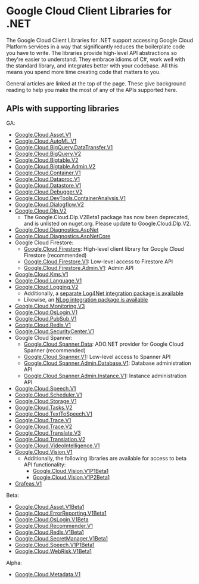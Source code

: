 # Google Cloud Client Libraries for .NET

The Google Cloud Client Libraries for .NET support accessing Google
Cloud Platform services in a way that significantly reduces the
boilerplate code you have to write. The libraries provide high-level
API abstractions so they're easier to understand. They embrace
idioms of C#, work well with the standard library, and integrates
better with your codebase. All this means you spend more time
creating code that matters to you.

General articles are linked at the top of the page. These give
background reading to help you make the most of any of the APIs
supported here.

## APIs with supporting libraries

GA:

- [Google.Cloud.Asset.V1](Google.Cloud.Asset.V1/index.html)
- [Google.Cloud.AutoML.V1](Google.Cloud.AutoML.V1/index.html)
- [Google.Cloud.BigQuery.DataTransfer.V1](Google.Cloud.BigQuery.DataTransfer.V1/index.html)
- [Google.Cloud.BigQuery.V2](Google.Cloud.BigQuery.V2/index.html)
- [Google.Cloud.Bigtable.V2](Google.Cloud.Bigtable.V2/index.html)
- [Google.Cloud.Bigtable.Admin.V2](Google.Cloud.Bigtable.Admin.V2/index.html)
- [Google.Cloud.Container.V1](Google.Cloud.Container.V1/index.html)
- [Google.Cloud.Dataproc.V1](Google.Cloud.Dataproc.V1/index.html)
- [Google.Cloud.Datastore.V1](Google.Cloud.Datastore.V1/index.html)
- [Google.Cloud.Debugger.V2](Google.Cloud.Debugger.V2/index.html)
- [Google.Cloud.DevTools.ContainerAnalysis.V1](Google.Cloud.DevTools.ContainerAnalysis.V1/index.html)
- [Google.Cloud.Dialogflow.V2](Google.Cloud.Dialogflow.V2/index.html)
- [Google.Cloud.Dlp.V2](Google.Cloud.Dlp.V2/index.html)
  - The Google.Cloud.Dlp.V2Beta1 package has now been deprecated, and is unlisted on nuget.org.
    Please update to Google.Cloud.Dlp.V2.
- [Google.Cloud.Diagnostics.AspNet](Google.Cloud.Diagnostics.AspNet/index.html)
- [Google.Cloud.Diagnostics.AspNetCore](Google.Cloud.Diagnostics.AspNetCore/index.html)
- Google Cloud Firestore:
  - [Google.Cloud.Firestore](Google.Cloud.Firestore/index.html): High-level client library for Google Cloud Firestore (recommended)
  - [Google.Cloud.Firestore.V1](Google.Cloud.Firestore.V1/index.html): Low-level access to Firestore API
  - [Google.Cloud.Firestore.Admin.V1](Google.Cloud.Firestore.Admin.V1/index.html): Admin API
- [Google.Cloud.Kms.V1](Google.Cloud.Kms.V1/index.html)
- [Google.Cloud.Language.V1](Google.Cloud.Language.V1/index.html)
- [Google.Cloud.Logging.V2](Google.Cloud.Logging.V2/index.html)
  - Additionally, a [separate Log4Net integration package is available](Google.Cloud.Logging.Log4Net/index.html)
  - Likewise, an [NLog integration package is available](Google.Cloud.Logging.NLog/index.html)
- [Google.Cloud.Monitoring.V3](Google.Cloud.Monitoring.V3/index.html)
- [Google.Cloud.OsLogin.V1](Google.Cloud.OsLogin.V1/index.html)
- [Google.Cloud.PubSub.V1](Google.Cloud.PubSub.V1/index.html)
- [Google.Cloud.Redis.V1](Google.Cloud.Redis.V1/index.html)
- [Google.Cloud.SecurityCenter.V1](Google.Cloud.SecurityCenter.V1/index.html)
- Google Cloud Spanner:
  - [Google.Cloud.Spanner.Data](Google.Cloud.Spanner.Data/index.html): ADO.NET provider for Google Cloud Spanner (recommended)
  - [Google.Cloud.Spanner.V1](Google.Cloud.Spanner.V1/index.html): Low-level access to Spanner API
  - [Google.Cloud.Spanner.Admin.Database.V1](Google.Cloud.Spanner.Admin.Database.V1/index.html): Database administration API
  - [Google.Cloud.Spanner.Admin.Instance.V1](Google.Cloud.Spanner.Admin.Instance.V1/index.html): Instance administration API
- [Google.Cloud.Speech.V1](Google.Cloud.Speech.V1/index.html)
- [Google.Cloud.Scheduler.V1](Google.Cloud.Scheduler.V1/index.html)
- [Google.Cloud.Storage.V1](Google.Cloud.Storage.V1/index.html)
- [Google.Cloud.Tasks.V2](Google.Cloud.Tasks.V2/index.html)
- [Google.Cloud.TextToSpeech.V1](Google.Cloud.TextToSpeech.V1/index.html)
- [Google.Cloud.Trace.V1](Google.Cloud.Trace.V1/index.html)
- [Google.Cloud.Trace.V2](Google.Cloud.Trace.V2/index.html)
- [Google.Cloud.Translate.V3](Google.Cloud.Translate.V3/index.html)
- [Google.Cloud.Translation.V2](Google.Cloud.Translation.V2/index.html)
- [Google.Cloud.VideoIntelligence.V1](Google.Cloud.VideoIntelligence.V1/index.html)
- [Google.Cloud.Vision.V1](Google.Cloud.Vision.V1/index.html)
  - Additionally, the following libraries are available for access to beta API functionality:
    - [Google.Cloud.Vision.V1P1Beta1](Google.Cloud.Vision.V1P1Beta1/index.html)
    - [Google.Cloud.Vision.V1P2Beta1](Google.Cloud.Vision.V1P2Beta1/index.html)
- [Grafeas.V1](Grafeas.V1/index.html)

Beta:

- [Google.Cloud.Asset.V1Beta1](Google.Cloud.Asset.V1Beta1/index.html)
- [Google.Cloud.ErrorReporting.V1Beta1](Google.Cloud.ErrorReporting.V1Beta1/index.html)
- [Google.Cloud.OsLogin.V1Beta](Google.Cloud.OsLogin.V1Beta/index.html)
- [Google.Cloud.Recommender.V1](Google.Cloud.Recommender.V1/index.html)
- [Google.Cloud.Redis.V1Beta1](Google.Cloud.Redis.V1Beta1/index.html)
- [Google.Cloud.SecretManager.V1Beta1](Google.Cloud.SecretManager.V1Beta1/index.html)
- [Google.Cloud.Speech.V1P1Beta1](Google.Cloud.Speech.V1P1Beta1/index.html)
- [Google.Cloud.WebRisk.V1Beta1](Google.Cloud.WebRisk.V1Beta1/index.html)

Alpha:

- [Google.Cloud.Metadata.V1](Google.Cloud.Metadata.V1/index.html)
